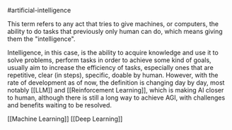#artificial-intelligence 

This term refers to any act that tries to give machines, or computers, the ability to do tasks that previously only human can do, which means giving them the "intelligence".

Intelligence, in this case, is the ability to acquire knowledge and use it to solve problems, perform tasks in order to achieve some kind of goals, usually aim to increase the efficiency of tasks, especially ones that are repetitive, clear (in steps), specific, doable by human. However, with the rate of development as of now, the definition is changing day by day, most notably [[LLM]] and [[Reinforcement Learning]], which is making AI closer to human, although there is still a long way to achieve AGI, with challenges and benefits waiting to be resolved.

[[Machine Learning]]
[[Deep Learning]]